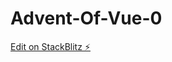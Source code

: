 # Advent-Of-Vue-0

[Edit on StackBlitz ⚡️](https://stackblitz.com/edit/aov-2022-pilot-puzzle-218r3k)